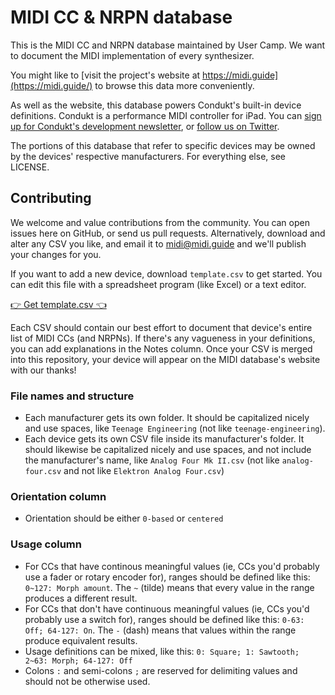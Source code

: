 # MIDI CC & NRPN database

This is the MIDI CC and NRPN database maintained by User Camp. We want to document the MIDI implementation of every synthesizer. 

You might like to [visit the project's website at https://midi.guide](https://midi.guide/) to browse this data more conveniently.

As well as the website, this database powers Condukt's built-in device definitions. Condukt is a performance MIDI controller for iPad. You can [sign up for Condukt's development newsletter](https://user.camp/apps/condukt/), or [follow us on Twitter](https://twitter.com/goodcondukt).

The portions of this database that refer to specific devices may be owned by the devices' respective manufacturers. For everything else, see LICENSE.

## Contributing

We welcome and value contributions from the community. You can open issues here on GitHub, or send us pull requests. Alternatively, download and alter any CSV you like, and email it to [midi@midi.guide](mailto:midi@midi.guide) and we'll publish your changes for you.

If you want to add a new device, download `template.csv` to get started. You can edit this file with a spreadsheet program (like Excel) or a text editor. 

[👉 Get template.csv 👈](https://raw.githubusercontent.com/usercamp/midi/main/template.csv)

Each CSV should contain our best effort to document that device's entire list of MIDI CCs (and NRPNs). If there's any vagueness in your definitions, you can add explanations in the Notes column. Once your CSV is merged into this repository, your device will appear on the MIDI database's website with our thanks!

### File names and structure

 - Each manufacturer gets its own folder. It should be capitalized nicely and use spaces, like `Teenage Engineering` (not like `teenage-engineering`).
 - Each device gets its own CSV file inside its manufacturer's folder. It should likewise be capitalized nicely and use spaces, and not include the manufacturer's name, like `Analog Four Mk II.csv` (not like `analog-four.csv` and not like `Elektron Analog Four.csv`)

### Orientation column

- Orientation should be either `0-based` or `centered`

### Usage column

 - For CCs that have continous meaningful values (ie, CCs you'd probably use a fader or rotary encoder for), ranges should be defined like this: `0~127: Morph amount`. The `~` (tilde) means that every value in the range produces a different result.
 - For CCs that don't have continuous meaningful values (ie, CCs you'd probably use a switch for), ranges should be defined like this: `0-63: Off; 64-127: On`. The `-` (dash) means that values within the range produce equivalent results.
 - Usage definitions can be mixed, like this: `0: Square; 1: Sawtooth; 2~63: Morph; 64-127: Off`
- Colons `:` and semi-colons `;` are reserved for delimiting values and should not be otherwise used.
